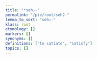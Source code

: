 ```yaml
---
title: "*seh₂-"
permalink: "/pie/root/seh2-"
lemma_to_sort: "seh₂-"
klass: root
etymology: []
markers: []
synonyms: []
definitions: ["to satiate", "satisfy"]
topics: []
---
```

